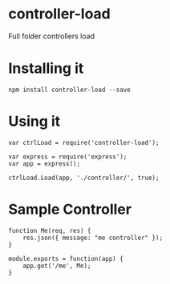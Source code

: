 # controller-load

Full folder controllers load

# Installing it

```npm install controller-load --save```

# Using it

```
var ctrlLoad = require('controller-load');

var express = require('express');
var app = express();

ctrlLoad.Load(app, './controller/', true);
```

# Sample Controller

```
function Me(req, res) {
	res.json({ message: "me controller" });
}

module.exports = function(app) {
	app.get('/me', Me);
}
```